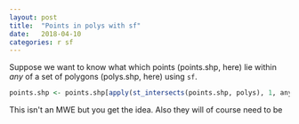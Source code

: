 ```yaml
---
layout: post
title:  "Points in polys with sf"
date:   2018-04-10
categories: r sf
---
```


Suppose we want to know what which points (points.shp, here) lie within _any_ of a set of polygons (polys.shp, here) using `sf`.

```R
points.shp <- points.shp[apply(st_intersects(points.shp, polys), 1, any),]
```

This isn't an MWE but you get the idea. Also they will of course need to be
